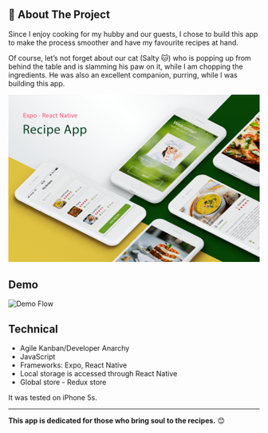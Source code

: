 ## 📝 About The Project
Since I enjoy cooking for my hubby and our guests, I chose to build this app to make the process smoother and have my favourite recipes at hand. 

Of course, let’s not forget about our cat (Salty 🐱) who is popping up from behind the table and is slamming his paw on it, while I am chopping the ingredients. He was also an excellent companion, purring, while I was building this app.

![Presentation - Recipe-App](https://raw.githubusercontent.com/corinaferencz/recipe-app/main/ui.png)



## Demo
![Demo Flow](https://github.com/corinaferencz/recipe-app/blob/main/demo_app.gif)

## Technical
- Agile Kanban/Developer Anarchy
- JavaScript 
- Frameworks: Expo, React Native
- Local storage is accessed through React Native
- Global store - Redux store

It was tested on iPhone 5s.

---------
**This app is dedicated for those who bring soul to the recipes.** 😊
